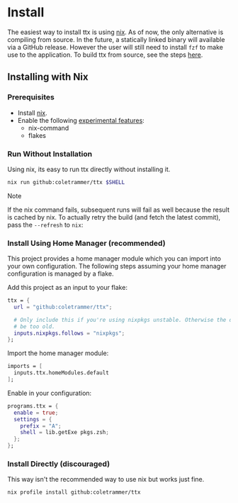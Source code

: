 # Install

The easiest way to install ttx is using [nix](https://nixos). As of now, the only alternative is compiling from source.
In the future, a statically linked binary will available via a GitHub release. However the user will
still need to install `fzf` to make use to the application. To build ttx from source, see the steps
[here](./build.md).

## Installing with Nix

### Prerequisites

- Install [nix](https://nixos.org/download/).
- Enable the following [experimental features](https://nix.dev/manual/nix/latest/development/experimental-features):
  - nix-command
  - flakes

### Run Without Installation

Using nix, its easy to run ttx directly without installing it.

```sh
nix run github:coletrammer/ttx $SHELL
```

> [!NOTE]
> If the nix command fails, subsequent runs will fail as well because the result is cached by nix. To actually retry the
> build (and fetch the latest commit), pass the `--refresh` to `nix`:

### Install Using Home Manager (recommended)

This project provides a home manager module which you can import into your own configuration. The following steps
assuming your home manager configuration is managed by a flake.

Add this project as an input to your flake:

```nix
ttx = {
  url = "github:coletrammer/ttx";

  # Only include this if you're using nixpkgs unstable. Otherwise the default compiler will
  # be too old.
  inputs.nixpkgs.follows = "nixpkgs";
};
```

Import the home manager module:

```nix
imports = [
  inputs.ttx.homeModules.default
];
```

Enable in your configuration:

```nix
programs.ttx = {
  enable = true;
  settings = {
    prefix = "A";
    shell = lib.getExe pkgs.zsh;
  };
};
```

### Install Directly (discouraged)

This way isn't the recommended way to use nix but works just fine.

```sh
nix profile install github:coletrammer/ttx
```
